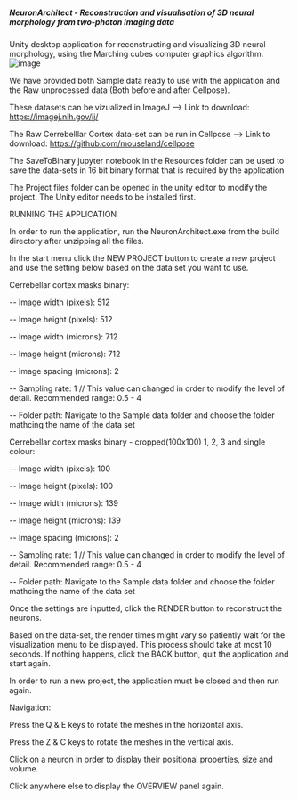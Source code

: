 ##### NeuronArchitect - Reconstruction and visualisation of 3D neural morphology from two-photon imaging data #####

Unity desktop application for reconstructing and visualizing 3D neural morphology, using the Marching cubes computer graphics algorithm. ![image](ReconstructionProcess.gif)


We have provided both Sample data ready to use with the application and the Raw unprocessed data (Both before and after Cellpose).

These datasets can be vizualized in ImageJ --> Link to download: https://imagej.nih.gov/ij/

The Raw Cerrebelllar Cortex data-set can be run in Cellpose --> Link to download: https://github.com/mouseland/cellpose

The SaveToBinary jupyter notebook in the Resources folder can be used to save the data-sets in 16 bit binary format that
is required by the application

The Project files folder can be opened in the unity editor to modify the project. The Unity editor needs to be installed first. 

RUNNING THE APPLICATION
 
In order to run the application, run the NeuronArchitect.exe from the build directory after unzipping all the files. 

In the start menu click the NEW PROJECT button to create a  new project and use the setting below based on the data set you want to use.


Cerrebellar cortex masks binary:

-- Image width (pixels): 512

-- Image height (pixels): 512

-- Image width (microns): 712

-- Image height (microns): 712

-- Image spacing (microns): 2

-- Sampling rate: 1 // This value can changed in order to modify the level of detail. Recommended range: 0.5 - 4

-- Folder path: Navigate to the Sample data folder and choose the folder mathcing the name of the data set


Cerrebellar cortex masks binary - cropped(100x100) 1, 2, 3 and single colour:

-- Image width (pixels): 100

-- Image height (pixels): 100

-- Image width (microns): 139

-- Image height (microns): 139

-- Image spacing (microns): 2

-- Sampling rate: 1 // This value can changed in order to modify the level of detail. Recommended range: 0.5 - 4

-- Folder path: Navigate to the Sample data folder and choose the folder mathcing the name of the data set


Once the settings are inputted, click the RENDER button to reconstruct the neurons. 

Based on the data-set, the render times might vary so patiently wait for the visualization menu to be displayed. This
process should take at most 10 seconds. If nothing happens, click the BACK button, quit the application and start again. 

In order to run a new project, the application must be closed and then run again.

Navigation: 

Press the Q & E keys to rotate the meshes in the horizontal axis.

Press the Z & C keys to rotate the meshes in the vertical axis. 

Click on a neuron in order to display their positional properties, size and volume.

Click anywhere else to display the OVERVIEW  panel again. 

